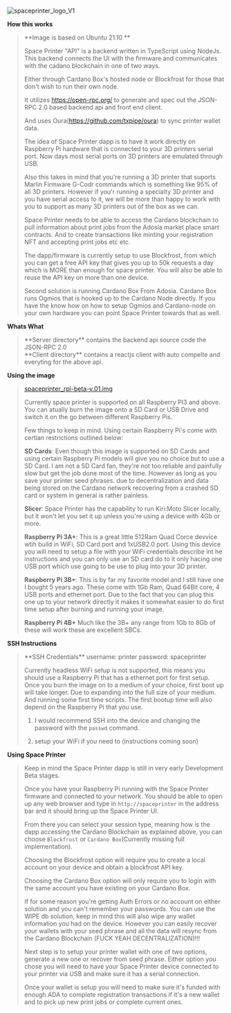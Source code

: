![spaceprinter_logo_V1](https://user-images.githubusercontent.com/50184793/158988554-897dfbab-ad58-4957-a183-4a2e8d72c6e9.png)


**How this works**
<blockquote>
**Image is based on Ubuntu 21.10 **
  
Space Printer "API" is a backend written in TypeScript using NodeJs. This backend connects the UI with the firmware and communicates 
with the cadano blockchain in one of two ways. 

Either through Cardano Box's hosted node or Blockfrost for those that don't wish to run their own node.

It utilizes https://open-rpc.org/ to generate and spec out the JSON-RPC 2.0 based backend api 
and front end client.

And uses Oura(https://github.com/txpipe/oura) to sync printer wallet data.
  
The idea of Space Printer dapp is to have it work directly on Raspberry Pi hardware that is connected to your 3D printers serial port.
Now days most serial ports on 3D printers are emulated through USB.
  
Also this takes in mind that you're running a 3D printer that suports Marlin Firmware G-Codr commands which is something like 95% of all 3D printers.
However if you'r running a specialty 3D printer and you have serial access to it, we will be more than happy to work with you to support as many 3D printers out of the box as we can.
  
Space Printer needs to be able to access the Cardano blockchain to pull information about print jobs from the Adosia market place smart contracts.
And to create transactions like minting your registration NFT and accepting print jobs etc etc.
  
The dapp/firmware is currently setup to use Blockfrost, from which you can get a free API key that gives you up to 50k requests a day which is MORE than enough for space printer. You will also be able to reuse the API key on more than one device.
  
Second solution is running Cardano Box From Adosia. Cardano Box runs Ogmios that is hooked up to the Cardano Node directly. If you have the know how on how to setup Ogmios and Cardano-node on your own hardware you can point Space Printer towards that as well.
  
</blockquote>

**Whats What**
<blockquote>
**Server directory** contains the backend api source code the JSON-RPC 2.0<br/>
**Client directory** contains a reactjs client with auto compelte and everyting for the above api.<br/>
</blockquote>

**Using the image**
<blockquote>

[spaceprinter_rpi-beta-v.01.img](https://link.us1.storjshare.io/s/jvnlbmbbkbduopvn2lxt2ylmghra/spaceprinter/spaceprinter_rpi-beta-v.01.img?download=1)
  
Currently space printer is supported on all Raspberry PI3 and above. You can atually burn the image onto a SD Card or USB Drive and switch it on the go between different Raspberry Pis.

Few things to keep in mind. Using certain Raspberry Pi's come with certian restrictions outlined below:
  
**SD Cards**: Even though this image is supported on SD Cards and using certain Raspberry Pi models will give you no choice but to use a SD Card. I am not a SD Card fan, they're not too reliable and painfully slow but get the job done most of the time. However as long as you save your printer seed phrases.
due to decentralization and data being stored on the Cardano network recovering from a crashed SD card or system in general is rather painless.
  
**Slicer**: Space Printer has the capability to run Kiri:Moto Slicer locally, but it won't let you set it up unless you're using a device with 4Gb or more.
  
**Raspberry Pi 3A+**: This is a great little 512Ram Quad Corce devvice wtih build in WiFi, SD Card port and 1xUSB2.0 port. Using this device you will need to setup a file with your WiFi credentials describe int he instructions and you can only use an SD card do to it only hacing one USB port which use going to be use to plug into your 3D printer.
  
**Raspberry Pi 3B+**: This is by far my favorite model and I still have one I bought 5 years ago. These come with 1Gb Ram, Quad 64Bit core, 4 USB ports and ethernet port. Due to the fact that you can plug this one up to your network directly it makes it somewhat easier to do first time setup after burning and running your image.

**Raspberry Pi 4B+** Much like the 3B+ any range from 1Gb to 8Gb of these will work these are excellent SBCs.
</blockquote>

 **SSH Instructions**
<blockquote>
  **SSH Credentials**
  username: printer
  password: spaceprinter
    
  Currently headless WiFi setup is not supported, this means you should use a Raspberry Pi that has a ethernet port for first setup.
  Once you burn the image on to a medium of your choice, first boot up will take longer. Due to expanding into the full size of your medium.
  And running some first time scripts. The first bootup time will also depend on the Raspberry Pi that you use.
  
  1) I would recommend SSH into the device and changing the password with the `passwd` command.
  
  2) setup your WiFi if you need to (instructions coming soon)
</blockquote>

**Using Space Printer**
<blockquote>
  Keep in mind the Space Printer dapp is still in very early Development Beta stages.
  
  Once you have your Raspberry Pi running with the Space Printer firmware and connected to your network. You should be able to open up any web browser and type in `http://spaceprinter` in the address bar and it should bring up the Space Printer UI.

  From there you can select your session type, meaning how is the dapp accessing the Cardano Blockchain as explained above, you can choose `Blockfrost` or `Cardano Box`(Currently missing full implementation).

  Choosing the Blockfrost option will require you to create a local account on your device and obtain a blockfrost API key.
  
  Choosing the Cardano Box option will only require you to login with the same account you have existing on your Cardano Box.
  
  If for some reason you're getting Auth Errors or no account on either solution and you can't remember your passwords. You can use the WIPE db solution, keep in mind this will also wipe any wallet information you had on the device. However you can easily recover your wallets with your seed phrase and all the data will resync from the Cardano Blockchain (FUCK YEAH DECENTRALIZATION)!!!
  
  Next step is to setup your printer wallet with one of two options, generate a new one or recover from seed phrase. Either option you chose you will need to have your Space Printer device connected to your printer via USB and make sure it has a serial connection.
  
  Once your wallet is setup you will need to make sure it's funded with enough ADA to complete registration transactions if it's a new wallet and to pick up new print jobs or complete current ones.
</blockquote>


